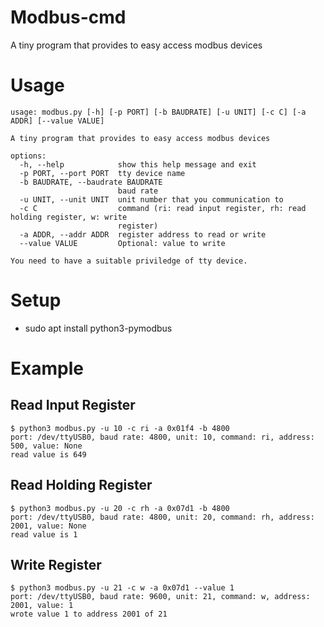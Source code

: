 # Modbus-cmd

A tiny program that provides to easy access modbus devices

# Usage

```
usage: modbus.py [-h] [-p PORT] [-b BAUDRATE] [-u UNIT] [-c C] [-a ADDR] [--value VALUE]

A tiny program that provides to easy access modbus devices

options:
  -h, --help            show this help message and exit
  -p PORT, --port PORT  tty device name
  -b BAUDRATE, --baudrate BAUDRATE
                        baud rate
  -u UNIT, --unit UNIT  unit number that you communication to
  -c C                  command (ri: read input register, rh: read holding register, w: write
                        register)
  -a ADDR, --addr ADDR  register address to read or write
  --value VALUE         Optional: value to write

You need to have a suitable priviledge of tty device.
```

# Setup

- sudo apt install python3-pymodbus

# Example

## Read Input Register

```(bash)
$ python3 modbus.py -u 10 -c ri -a 0x01f4 -b 4800
port: /dev/ttyUSB0, baud rate: 4800, unit: 10, command: ri, address: 500, value: None
read value is 649
```

## Read Holding Register

```(bash)
$ python3 modbus.py -u 20 -c rh -a 0x07d1 -b 4800
port: /dev/ttyUSB0, baud rate: 4800, unit: 20, command: rh, address: 2001, value: None
read value is 1
```

## Write Register

```(bash)
$ python3 modbus.py -u 21 -c w -a 0x07d1 --value 1
port: /dev/ttyUSB0, baud rate: 9600, unit: 21, command: w, address: 2001, value: 1
wrote value 1 to address 2001 of 21
```


